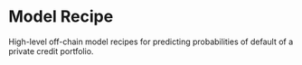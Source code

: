 # Model Recipe

High-level off-chain model recipes for predicting probabilities of default of a private credit portfolio.
